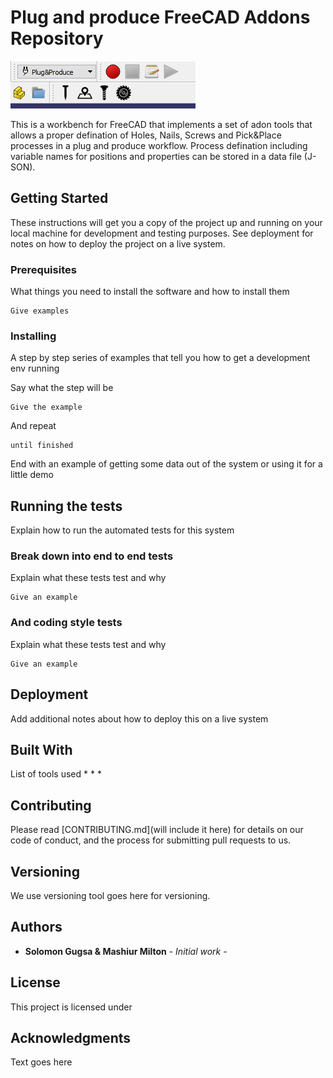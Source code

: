 # Plug and produce FreeCAD Addons Repository

![plot](./mdimages/githubbanner.png)

This is a workbench for FreeCAD that implements a set of adon tools that allows a proper defination of Holes, Nails, Screws and Pick&Place processes in a plug and produce workflow. Process defination including variable names for positions and properties can be stored in a data file (J-SON). 

## Getting Started

These instructions will get you a copy of the project up and running on your local machine for development and testing purposes. See deployment for notes on how to deploy the project on a live system.

### Prerequisites

What things you need to install the software and how to install them

```
Give examples
```

### Installing

A step by step series of examples that tell you how to get a development env running

Say what the step will be

```
Give the example
```

And repeat

```
until finished
```

End with an example of getting some data out of the system or using it for a little demo

## Running the tests

Explain how to run the automated tests for this system

### Break down into end to end tests

Explain what these tests test and why

```
Give an example
```

### And coding style tests

Explain what these tests test and why

```
Give an example
```

## Deployment

Add additional notes about how to deploy this on a live system

## Built With
List of tools used
* 
* 
* 

## Contributing

Please read [CONTRIBUTING.md](will include it here) for details on our code of conduct, and the process for submitting pull requests to us.

## Versioning

We use versioning tool goes here for versioning.

## Authors

* **Solomon Gugsa & Mashiur Milton** - *Initial work* -



## License

This project is licensed under 

## Acknowledgments
Text goes here
 

